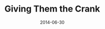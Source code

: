 ---
title: "Giving Them the Crank"
date: 2014-06-30
url: https://the-pastry-box-project.net/rachel-nabors/2014-june-30
image:
publisher: The Pastry Box
type:
    - article
---